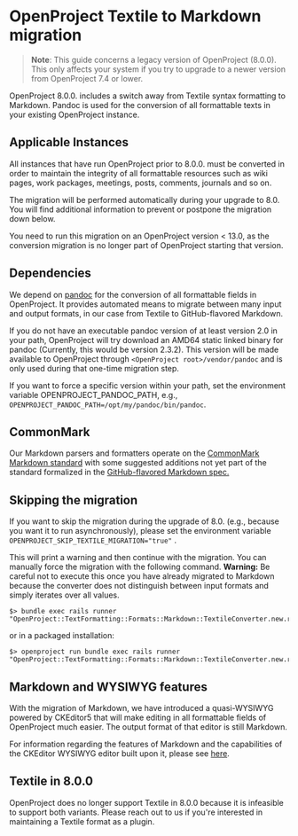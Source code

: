 # OpenProject Textile to Markdown migration

> **Note**: This guide concerns a legacy version of OpenProject (8.0.0). This only affects your system if you try to upgrade to a newer version from OpenProject 7.4 or lower.

OpenProject 8.0.0. includes a switch away from Textile syntax formatting to Markdown. Pandoc is used for the conversion of all formattable texts in your existing OpenProject instance.

## Applicable Instances

All instances that have run OpenProject prior to 8.0.0. must be converted in order to maintain the integrity of all formattable resources such as wiki pages, work packages, meetings, posts, comments, journals and so on.

The migration will be performed automatically during your upgrade to 8.0. You will find additional information to prevent or postpone the migration down below.

You need to run this migration on an OpenProject version < 13.0, as the conversion migration is no longer part of OpenProject starting that version.

## Dependencies

We depend on [pandoc](https://pandoc.org) for the conversion of all formattable fields in OpenProject. It provides automated means to migrate between many input and output formats, in our case from Textile to GitHub-flavored Markdown.

If you do not have an executable pandoc version of at least version 2.0 in your path, OpenProject will try download an AMD64 static linked binary for pandoc (Currently, this would be version 2.3.2). This version will be made available to OpenProject through `<OpenProject root>/vendor/pandoc` and is only used during that one-time migration step.

If you want to force a specific version within your path, set the environment variable OPENPROJECT_PANDOC_PATH, e.g., `OPENPROJECT_PANDOC_PATH=/opt/my/pandoc/bin/pandoc`.

## CommonMark

Our Markdown parsers and formatters operate on the [CommonMark Markdown standard](https://commonmark.org/) with some suggested additions not yet part of the standard formalized in the [GitHub-flavored Markdown spec.](https://github.github.com/gfm/)

## Skipping the migration

If you want to skip the migration during the upgrade of 8.0. (e.g., because you want it to run asynchronously), please set the environment variable `OPENPROJECT_SKIP_TEXTILE_MIGRATION="true"` .

This will print a warning and then continue with the migration. You can manually force the migration with the following command. **Warning:** Be careful not to execute this once you have already migrated to Markdown because the converter does not distinguish between input formats and simply iterates over all values.

```shell
$> bundle exec rails runner "OpenProject::TextFormatting::Formats::Markdown::TextileConverter.new.run!"
```

or in a packaged installation:

```shell
$> openproject run bundle exec rails runner "OpenProject::TextFormatting::Formats::Markdown::TextileConverter.new.run!"
```

## Markdown and WYSIWYG features

With the migration of Markdown, we have introduced a quasi-WYSIWYG powered by CKEditor5 that will make editing in all formattable fields of OpenProject much easier. The output format of that editor is still Markdown.

For information regarding the features of Markdown and the capabilities of the CKEditor WYSIWYG editor built upon it, please see [here](../../../user-guide/wiki/).

## Textile in 8.0.0

OpenProject does no longer support Textile in 8.0.0 because it is infeasible to support both variants. Please reach out to us if you're interested in maintaining a Textile format as a plugin.
